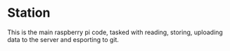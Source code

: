 # Station

This is the main raspberry pi code, tasked with reading, storing, uploading data to the server and esporting to git.
